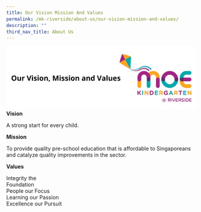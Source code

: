 ```yaml
---
title: Our Vision Mission And Values
permalink: /mk-riverside/about-us/our-vision-mission-and-values/
description: ""
third_nav_title: About Us
---
```

![](/images/header-ourvisionmissionvalues.jpg)
**Vision**

A strong start for every child.

**Mission**

To provide quality pre-school education that is affordable to Singaporeans and catalyze quality improvements in the sector.

**Values**

Integrity the<br>Foundation<br>People our Focus<br>Learning our Passion<br>Excellence our Pursuit